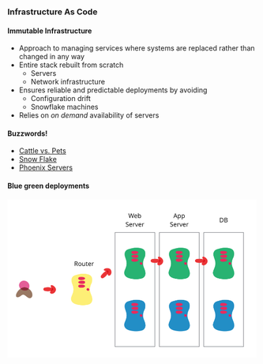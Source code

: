 ### Infrastructure As Code


#### Immutable Infrastructure
* Approach to managing services where systems are replaced rather than changed in any way
* Entire stack rebuilt from scratch
   * Servers
   * Network infrastructure
* Ensures reliable and predictable deployments by avoiding
   * Configuration drift
   * Snowflake machines
* Relies on _on demand_ availability of servers


#### Buzzwords!
* [Cattle vs. Pets](https://blog.engineyard.com/2014/pets-vs-cattle)
* [Snow Flake](http://martinfowler.com/bliki/SnowflakeServer.html)
* [Phoenix Servers](http://martinfowler.com/bliki/PhoenixServer.html)



#### Blue green deployments

![Blue green](img/blue_green_deployments.png "Blue Green")
